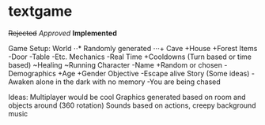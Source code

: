 # textgame

~~Rejected~~
*Approved*
**Implemented**

Game Setup:
World
⋅⋅* Randomly generated
⋅⋅⋅+ Cave
        +House
        +Forest
Items
    -Door
    -Table
    -Etc.
Mechanics
    -Real Time
        +Cooldowns (Turn based or time based)
            ~Healing
            ~Running
Character
    -Name
        +Random or chosen
    -Demographics
        +Age
        +Gender
Objective
    -Escape alive
Story (Some ideas)
    -Awaken alone in the dark with no memory
    -You are being chased

Ideas:
Multiplayer would be cool
Graphics generated based on room and objects around (360 rotation)
Sounds based on actions, creepy background music
